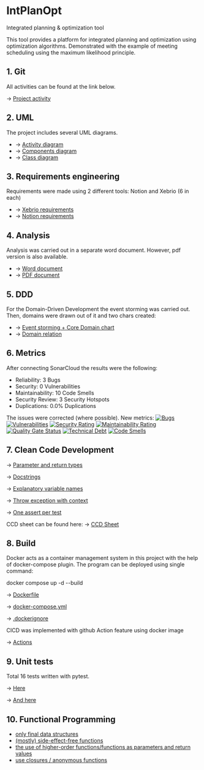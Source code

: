 # IntPlanOpt
Integrated planning &amp; optimization tool

This tool provides a platform for integrated planning and optimization using optimization algorithms. 
Demonstrated with the example of meeting scheduling using the maximum likelihood principle.

## 1. Git
All activities can be found at the link below.

&rarr; [Project activity](https://github.com/rkvcode/Int-Plan-Opt/activity?ref=main)

## 2. UML
The project includes several UML diagrams. 
- &rarr; [Activity diagram](https://github.com/rkvcode/Int-Plan-Opt/blob/main/topics_answered/uml_diagrams/activity_uml.png)
- &rarr; [Components diagram](https://github.com/rkvcode/Int-Plan-Opt/blob/main/topics_answered/uml_diagrams/components_uml.png)
- &rarr; [Class diagram](https://github.com/rkvcode/Int-Plan-Opt/blob/main/topics_answered/uml_diagrams/classes_uml.png)

## 3. Requirements engineering
Requirements were made using 2 different tools: Notion and Xebrio (6 in each)
- &rarr; [Xebrio requirements](https://github.com/rkvcode/Int-Plan-Opt/blob/main/topics_answered/requirements/Xebrio-requirements.pdf)
- &rarr; [Notion requirements](https://apricot-hoodie-e6c.notion.site/Int-Plan-Opt-Requirements-db94b6b337bc49af901fe1ab803ab5f8?pvs=25)

## 4. Analysis
Analysis was carried out in a separate word document. However, pdf version is also available.
- &rarr; [Word document](https://github.com/rkvcode/Int-Plan-Opt/blob/main/topics_answered/analysis/Analysis.docx)
- &rarr; [PDF document](https://github.com/rkvcode/Int-Plan-Opt/blob/main/topics_answered/analysis/analysis.pdf)

## 5. DDD
For the Domain-Driven Development the event storming was carried out. Then, domains were drawn out of it and two chars created:
- &rarr; [Event storming + Core Domain chart](https://github.com/rkvcode/Int-Plan-Opt/blob/main/topics_answered/DDD/Event_storming_diagram.png)
- &rarr; [Domain relation](https://github.com/rkvcode/Int-Plan-Opt/blob/main/topics_answered/DDD/Domain%20relations.png)

## 6. Metrics
After connecting SonarCloud the results were the following:
- Reliability: 3 Bugs
- Security: 0 Vulnerabilities
- Maintainability: 10 Code Smells
- Security Review: 3 Security Hotspots
- Duplications: 0.0% Duplications

The issues were corrected (where possible). New metrics:
[![Bugs](https://sonarcloud.io/api/project_badges/measure?project=rkvcode_Int-Plan-Opt&metric=bugs)](https://sonarcloud.io/summary/new_code?id=rkvcode_Int-Plan-Opt)
[![Vulnerabilities](https://sonarcloud.io/api/project_badges/measure?project=rkvcode_Int-Plan-Opt&metric=vulnerabilities)](https://sonarcloud.io/summary/new_code?id=rkvcode_Int-Plan-Opt)
[![Security Rating](https://sonarcloud.io/api/project_badges/measure?project=rkvcode_Int-Plan-Opt&metric=security_rating)](https://sonarcloud.io/summary/new_code?id=rkvcode_Int-Plan-Opt)
[![Maintainability Rating](https://sonarcloud.io/api/project_badges/measure?project=rkvcode_Int-Plan-Opt&metric=sqale_rating)](https://sonarcloud.io/summary/new_code?id=rkvcode_Int-Plan-Opt)
[![Quality Gate Status](https://sonarcloud.io/api/project_badges/measure?project=rkvcode_Int-Plan-Opt&metric=alert_status)](https://sonarcloud.io/summary/new_code?id=rkvcode_Int-Plan-Opt)
[![Technical Debt](https://sonarcloud.io/api/project_badges/measure?project=rkvcode_Int-Plan-Opt&metric=sqale_index)](https://sonarcloud.io/summary/new_code?id=rkvcode_Int-Plan-Opt)
[![Code Smells](https://sonarcloud.io/api/project_badges/measure?project=rkvcode_Int-Plan-Opt&metric=code_smells)](https://sonarcloud.io/summary/new_code?id=rkvcode_Int-Plan-Opt)

## 7. Clean Code Development
&rarr; [Parameter and return types](https://github.com/rkvcode/Int-Plan-Opt/blob/main/solution.py#L64)

&rarr; [Docstrings](https://github.com/rkvcode/Int-Plan-Opt/blob/main/solution.py#L85)

&rarr; [Explanatory variable names](https://github.com/rkvcode/Int-Plan-Opt/blob/main/service_management.py#L17)

&rarr; [Throw exception with context](https://github.com/rkvcode/Int-Plan-Opt/blob/main/service_management.py#L33)

&rarr; [One assert per test](https://github.com/rkvcode/Int-Plan-Opt/blob/6a9e69276e1d7c3b5afd857ae5c7bb80a0bb5ddf/tests/test_input_management.py#L95C5-L95C11)

CCD sheet can be found here: 
&rarr; [CCD Sheet](https://github.com/rkvcode/Int-Plan-Opt/blob/main/topics_answered/CCD/sheet.pdf)


## 8. Build
Docker acts as a container management system in this project with the help of
docker-compose plugin. The program can be deployed using single command:

docker compose up -d --build

&rarr; [Dockerfile](https://github.com/rkvcode/Int-Plan-Opt/blob/main/Dockerfile)

&rarr; [docker-compose.yml](https://github.com/rkvcode/Int-Plan-Opt/blob/main/docker-compose.yml)

&rarr; [.dockerignore](https://github.com/rkvcode/Int-Plan-Opt/blob/main/.dockerignore)

CICD was implemented with github Action feature using docker image

&rarr; [Actions](https://github.com/rkvcode/Int-Plan-Opt/blob/main/.github/workflows/docker-image.yml)

## 9. Unit tests
Total 16 tests written with pytest.

&rarr; [Here](https://github.com/rkvcode/Int-Plan-Opt/blob/main/tests/test_config_management.py)

&rarr; [And here](https://github.com/rkvcode/Int-Plan-Opt/blob/main/tests/test_input_management.py)

## 10. Functional Programming
- [only final data structures](https://github.com/rkvcode/Int-Plan-Opt/blob/main/optimizing.py#L107)
- [(mostly) side-effect-free functions](https://github.com/rkvcode/Int-Plan-Opt/blob/main/service_management.py#L40)
- [the use of higher-order functions/functions as parameters and return values](https://github.com/rkvcode/Int-Plan-Opt/blob/main/optimizing.py#L81)
- [use closures / anonymous functions](https://github.com/rkvcode/Int-Plan-Opt/blob/main/configuration/fitness_function.py#L21)
